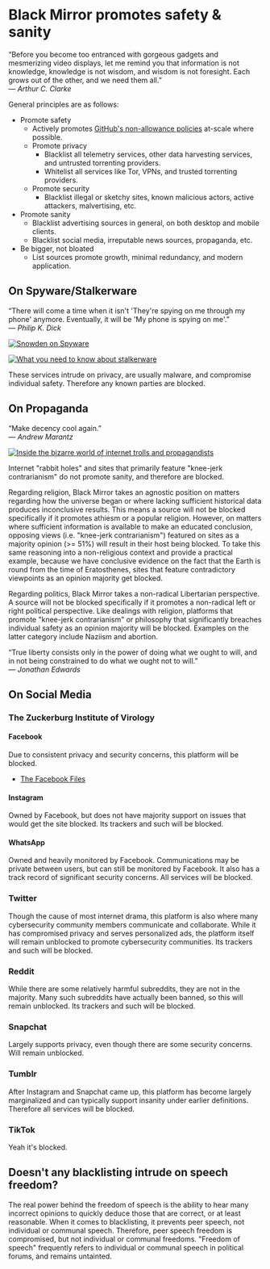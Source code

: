 # Black Mirror promotes safety & sanity

“Before you become too entranced with gorgeous gadgets and mesmerizing video displays, let me remind you that information is not knowledge, knowledge is not wisdom, and wisdom is not foresight. Each grows out of the other, and we need them all.”\
― _Arthur C. Clarke_

General principles are as follows:

- Promote safety
	- Actively promotes [GitHub's non-allowance policies](https://docs.github.com/en/github/site-policy/github-community-guidelines#what-is-not-allowed) at-scale where possible.
    - Promote privacy
		- Blacklist all telemetry services, other data harvesting services, and untrusted torrenting providers.
		- Whitelist all services like Tor, VPNs, and trusted torrenting providers.
    - Promote security
		- Blacklist illegal or sketchy sites, known malicious actors, active attackers, malvertising, etc.
- Promote sanity
	- Blacklist advertising sources in general, on both desktop and mobile clients.
	- Blacklist social media, irreputable news sources, propaganda, etc.
- Be bigger, not bloated
	- List sources promote growth, minimal redundancy, and modern application.

## On Spyware/Stalkerware

“There will come a time when it isn't 'They're spying on me through my phone' anymore. Eventually, it will be 'My phone is spying on me'.”\
― _Philip K. Dick_

[![Snowden on Spyware](https://res.cloudinary.com/marcomontalbano/image/upload/v1633709643/video_to_markdown/images/youtube--I5WjTTi67BE-c05b58ac6eb4c4700831b2b3070cd403.jpg)](https://www.youtube.com/watch?v=I5WjTTi67BE "Snowden on Spyware")

[![What you need to know about stalkerware](https://pi.tedcdn.com/r/s3.amazonaws.com/talkstar-photos/uploads/43595f89-1962-4904-8034-ee2d26971f7b/EvaGalperin_2019W-embed.jpg?op=%5E&c=1280%2C720&gravity=t&u%5Br%5D=2&u%5Bs%5D=0.5&u%5Ba%5D=0.8&u%5Bt%5D=0.03&quality=82&w=1280&h=720)](https://www.ted.com/talks/eva_galperin_what_you_need_to_know_about_stalkerware/transcript?language=en&utm_campaign=black_mirror&utm_medium=referral&utm_source=github_com_T145/black-mirror "What you need to know about stalkerware")

These services intrude on privacy, are usually malware, and compromise individual safety. Therefore any known parties are blocked.

## On Propaganda

“Make decency cool again.”\
― _Andrew Marantz_

[![Inside the bizarre world of internet trolls and propagandists](https://pi.tedcdn.com/r/s3.amazonaws.com/talkstar-photos/uploads/db5bcc6b-ea54-4c76-a43a-1d0a5b5e5adc/AndrewMarantz_2019-embed.jpg?op=%5E&c=1280%2C720&gravity=t&u%5Br%5D=2&u%5Bs%5D=0.5&u%5Ba%5D=0.8&u%5Bt%5D=0.03&quality=82&w=1280&h=720)](https://www.ted.com/talks/eva_galperin_what_you_need_to_know_about_stalkerware/transcript?language=en&utm_campaign=black_mirror&utm_medium=referral&utm_source=github_com_T145/black-mirror "Inside the bizarre world of internet trolls and propagandists")

Internet "rabbit holes" and sites that primarily feature "knee-jerk contrarianism" do not promote sanity, and therefore are blocked.

Regarding religion, Black Mirror takes an agnostic position on matters regarding how the universe began or where lacking sufficient historical data produces inconclusive results.
This means a source will not be blocked specifically if it promotes athiesm or a popular religion.
However, on matters where sufficient information is available to make an educated conclusion, opposing views (i.e. "knee-jerk contrarianism") featured on sites as a majority opinion (>= 51%) will result in their host being blocked. To take this same reasoning into a non-religious context and provide a practical example, because we have conclusive evidence on the fact that the Earth is round from the time of Eratosthenes, sites that feature contradictory viewpoints as an opinion majority get blocked.

Regarding politics, Black Mirror takes a non-radical Libertarian perspective.
A source will not be blocked specifically if it promotes a non-radical left or right political perspective.
Like dealings with religion, platforms that promote "knee-jerk contrarianism" or philosophy that significantly breaches individual safety as an opinion majority will be blocked.
Examples on the latter category include Naziism and abortion.

“True liberty consists only in the power of doing what we ought to will, and in not being constrained to do what we ought not to will.”\
― _Jonathan Edwards_

## On Social Media

### The Zuckerburg Institute of Virology

#### Facebook

Due to consistent privacy and security concerns, this platform will be blocked.

- [The Facebook Files](https://www.wsj.com/articles/the-facebook-files-11631713039)

#### Instagram

Owned by Facebook, but does not have majority support on issues that would get the site blocked. Its trackers and such will be blocked.

#### WhatsApp

Owned and heavily monitored by Facebook. Communications may be private between users, but can still be monitored by Facebook.
It also has a track record of significant security concerns. All services will be blocked.

### Twitter

Though the cause of most internet drama, this platform is also where many cybersecurity community members communicate and collaborate.
While it has compromised privacy and serves personalized ads, the platform itself will remain unblocked to promote cybersecurity communities.
Its trackers and such will be blocked.

### Reddit

While there are some relatively harmful subreddits, they are not in the majority. Many such subreddits have actually been banned, so this will remain unblocked.
Its trackers and such will be blocked.

### Snapchat

Largely supports privacy, even though there are some security concerns. Will remain unblocked.

### Tumblr

After Instagram and Snapchat came up, this platform has become largely marginalized and can typically support insanity under earlier definitions.
Therefore all services will be blocked.

### TikTok

Yeah it's blocked.

## Doesn't any blacklisting intrude on speech freedom?

The real power behind the freedom of speech is the ability to hear many incorrect opinions to quickly deduce those that are correct, or at least reasonable.
When it comes to blacklisting, it prevents peer speech, not individual or communal speech. Therefore, peer speech freedom is compromised, but not individual or communal freedoms.
"Freedom of speech" frequently refers to individual or communal speech in political forums, and remains untainted.
